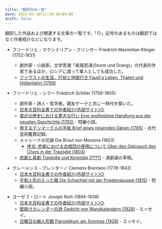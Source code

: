 ```yaml
---
title: "翻訳作品一覧"
date: 2023-03-10T11:34:18+09:00
draft: false
---
```


翻訳した作品および関連する文章の一覧です。「◇」記号のあるものは翻訳ではなく作者紹介などになります。

- フリードリヒ・マクシミリアン・クリンガー Friedrich Maximilian Klinger (1752-1831)
    - 劇作家・小説家。文学思潮「疾風怒濤(Sturm und Drang)」の代表的作家であるほか、ロシアに渡って軍人としても成功した。
    - [ファウストの生涯、行状と地獄行き Faust's Leben, Thaten und Höllenfahrt (1799)](/translations/friedrich_maximilian_klinger/fausts_leben/top)

- フリードリヒ・シラー Friedrich Schiller (1759-1805)
    - 劇作家・詩人・哲学者。親友ゲーテと共に一時代を築いた。
    - [日本大百科全書での作者紹介(外部サイト)◇](https://kotobank.jp/word/%E3%82%B7%E3%83%A9%E3%83%BC%28Friedrich%20von%20Schiller%29-1546468)
    - [直近の歴史における寛大な行い Eine großmütige Handlung aus der neusten Geschichte (1782)](/translations/friedrich_schiller/grossmuetige_handlung/text) - 短編小説。
    - [旅するデンマーク人の手紙 Brief eines reisenden Dänen (1785)](/translations/friedrich_schiller/brief_eines_reisenden_daenen/text) - 古代芸術鑑賞記録。
    - メッシーナの花嫁 Die Braut von Messina (1803)
        * [序文: 悲劇における合唱団の使用について Über den Gebrauch des Chors in der Tragödie (1803)](/translations/friedrich_schiller/braut_von_messina/gebrauch_des_chors/text)
    - [悲劇と喜劇 Tragödie und Komödie (????)](/translations/friedrich_schiller/tragoedie_und_komoedie/text) - 演劇論の草稿。

* クレーメンス・ブレンターノ Clemens Brentano (1778-1842)
    - [日本大百科全書での作者紹介(外部サイト)◇](https://kotobank.jp/word/%E3%83%96%E3%83%AC%E3%83%B3%E3%82%BF%E3%83%BC%E3%83%8E%28Clemens%20Brentano%29-1588489)
    - [平和人形の入った箱 Die Schachtel mit der Friedenspuppe (1815)](/translations/clemens_brentano/schachtel_mit_friedenspuppe/text) - 短編小説。

- ヨーゼフ・ロート Joseph Roth (1894-1939)
    - [日本大百科全書での作者紹介(外部サイト)◇](https://kotobank.jp/word/%E3%83%AD%E3%83%BC%E3%83%88%28Joseph%20Roth%29-1610191)
    - [壁掛けカレンダーの詩 Gedicht von Wandkalendern (1928)](/translations/joseph_roth/gedicht_von_wandkalendern/text) - エッセイ。
    - [日曜日の蝋人形館 Panoptikum am Sonntag (1928)](/translations/joseph_roth/panoptikum_am_sonntag/text) - エッセイ。
